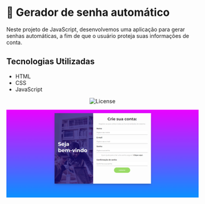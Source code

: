 # 🚀 Gerador de senha automático

Neste projeto de JavaScript, desenvolvemos uma aplicação para gerar senhas automáticas, a fim de que o usuário proteja suas informações de conta.

## Tecnologias Utilizadas

- HTML
- CSS
- JavaScript

<p align="center">
  <img alt="License" src="https://img.shields.io/static/v1?label=license&message=MIT&color=49AA26&labelColor=000000">
</p>

<p align="center"><img src="./img/layout do projeto.png"></p>
